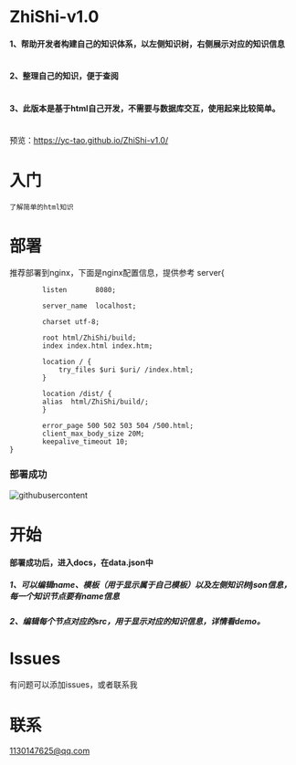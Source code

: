 # ZhiShi-v1.0
#### 1、帮助开发者构建自己的知识体系，以左侧知识树，右侧展示对应的知识信息</br></br>
#### 2、整理自己的知识，便于查阅</br></br>
#### 3、此版本是基于html自己开发，不需要与数据库交互，使用起来比较简单。</br></br>
预览：https://yc-tao.github.io/ZhiShi-v1.0/
# 入门
	了解简单的html知识
# 部署
推荐部署到nginx，下面是nginx配置信息，提供参考
	server{

    		listen       8080;
	
    		server_name  localhost;
      
    		charset utf-8;
 
    		root html/ZhiShi/build;
    		index index.html index.htm;
 
    		location / {
        		try_files $uri $uri/ /index.html;
    		}
		
    		location /dist/ {
			alias  html/ZhiShi/build/;
    		}
		
    		error_page 500 502 503 504 /500.html;
    		client_max_body_size 20M;
    		keepalive_timeout 10;
	}
### 部署成功
![githubusercontent](https://raw.githubusercontent.com/yc-tao/ZhiShi-v1.0/master/docs/images/example.jpg)  
# 开始
#### 部署成功后，进入docs，在data.json中
##### 1、可以编辑name、模板（用于显示属于自己模板）以及左侧知识树json信息，每一个知识节点要有name信息
##### 2、编辑每个节点对应的src，用于显示对应的知识信息，详情看demo。
# Issues
有问题可以添加issues，或者联系我
# 联系
1130147625@qq.com
